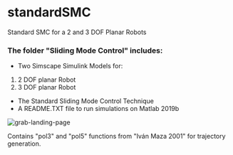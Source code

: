 # standardSMC
Standard SMC for a 2 and 3 DOF Planar Robots

### The folder "Sliding Mode Control" includes:
- Two Simscape Simulink Models for:
 1. 2 DOF planar Robot
 2. 3 DOF planar Robot
- The Standard Sliding Mode Control Technique
- A README.TXT file to run simulations on Matlab 2019b


![grab-landing-page](https://github.com/BedollaDavid/standardSMC/blob/main/2GDL.gif)

Contains "pol3" and "pol5" functions from "Iván Maza 2001" for trajectory generation.
